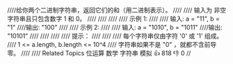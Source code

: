 ////给你两个二进制字符串，返回它们的和（用二进制表示）。 
////
//// 输入为 非空 字符串且只包含数字 1 和 0。 
////
//// 
////
//// 示例 1: 
////
//// 输入: a = "11", b = "1"
////输出: "100" 
////
//// 示例 2: 
////
//// 输入: a = "1010", b = "1011"
////输出: "10101" 
////
//// 
////
//// 提示： 
////
//// 
//// 每个字符串仅由字符 '0' 或 '1' 组成。 
//// 1 <= a.length, b.length <= 10^4 
//// 字符串如果不是 "0" ，就都不含前导零。 
//// 
//// Related Topics 位运算 数学 字符串 模拟 👍 818 👎 0
//
